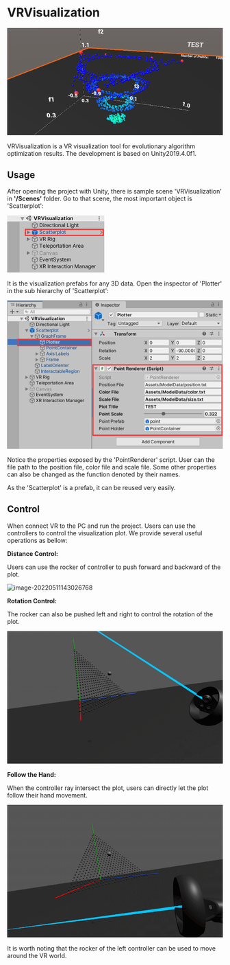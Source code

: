 # VRVisualization

![image-20220511144101993](image/image-20220511144101993.png)

VRVisualization is a VR visualization tool for evolutionary algorithm optimization results. The development is based on Unity2019.4.0f1.



## Usage

After opening the project with Unity,  there is sample scene 'VRVisualization' in **'/Scenes'** folder. Go to that scene, the most important object is 'Scatterplot':

![image-20220511143026768](image/image-20220511143026768.png)

It is the visualization prefabs for any 3D data. Open the inspector of 'Plotter' in the sub hierarchy of 'Scatterplot':

![image-20220511143316062](image/image-20220511143316062.png)

Notice the properties exposed by the 'PointRenderer' script. User can the file path to the position file, color file and scale file. Some other properties can also be changed as the function denoted by their names.

As the 'Scatterplot' is a prefab, it can be reused very easily.



## Control

When connect VR to the PC and run the project. Users can use the controllers to control the visualization plot. We provide several useful operations as bellow:

**Distance Control:**

Users can use the rocker of controller to push forward and backward of the plot.

![image-20220511143026768](image/distance.gif)



**Rotation Control:**

The rocker can also be pushed left and right to control the rotation of the plot.

![image-20220511143026768](image/rotate.gif)



**Follow the Hand:**

When the controller ray intersect the plot, users can directly let the plot follow their hand movement.

![image-20220511143026768](image/follow.gif)



It is worth noting that the rocker of the left controller can be used to move around the VR world.